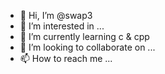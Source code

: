 - 👋 Hi, I’m @swap3
- 👀 I’m interested in ...
- 🌱 I’m currently learning c & cpp
- 💞️ I’m looking to collaborate on ...
- 📫 How to reach me ...

<!---
swap3/swap3 is a ✨ special ✨ repository because its `README.md` (this file) appears on your GitHub profile.
You can click the Preview link to take a look at your changes.
--->
